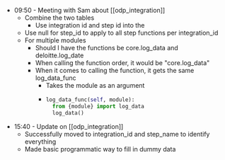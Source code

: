 - 09:50 - Meeting with Sam about [[odp_integration]]
	- Combine the two tables
		- Use integration id and step id into the
	- Use null for step_id to apply to all step functions per integration_id
	- For multiple modules
		- Should I have the functions be core.log_data and deloitte.log_date
		- When calling the function order, it would be "core.log_data"
		- When it comes to calling the function, it gets the same log_data_func
			- Takes the module as an argument
			- ```python
			  log_data_func(self, module):
			    from {module} import log_data
			    log_data()
			  ```
- 15:40 - Update on [[odp_integration]]
	- Successfully moved to integration_id and step_name to identify everything
	- Made basic programmatic way to fill in dummy data